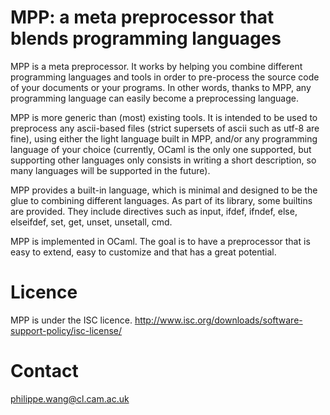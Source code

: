 # MPP: a meta preprocessor that blends programming languages


MPP is a meta preprocessor.  It works by helping you combine different
programming  languages and tools  in order  to pre-process  the source
code of  your documents  or your programs.  In other words,  thanks to
MPP,  any  programming  language can  easily  become  a  preprocessing
language.

MPP is more  generic than (most) existing tools. It  is intended to be
used to  preprocess any ascii-based  files (strict supersets  of ascii
such as utf-8 are fine), using either the light language built in MPP,
and/or any  programming language of  your choice (currently,  OCaml is
the only  one supported, but supporting other  languages only consists
in writing a short description, so many languages will be supported in
the future).

MPP provides a built-in language,  which is minimal and designed to be
the glue  to combining  different languages. As  part of  its library,
some  builtins are provided.  They include  directives such  as input,
ifdef, ifndef, else, elseifdef, set, get, unset, unsetall, cmd.

MPP is implemented  in OCaml. The goal is to  have a preprocessor that
is easy to  extend, easy to customize and that  has a great potential.


# Licence

MPP is under the ISC licence.
http://www.isc.org/downloads/software-support-policy/isc-license/


# Contact

[philippe.wang@cl.cam.ac.uk](mailto:philippe.wang@cl.cam.ac.uk?subject=mpp)


